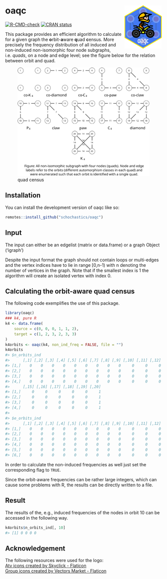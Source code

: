
<!-- README.md is generated from README.Rmd. Please edit that file -->

# oaqc <img src="man/figures/logo.png" align="right" height="139" alt="" />

<!-- badges: start -->

[![R-CMD-check](https://github.com/schochastics/oaqc/actions/workflows/R-CMD-check.yaml/badge.svg)](https://github.com/schochastics/oaqc/actions/workflows/R-CMD-check.yaml)
[![CRAN
status](https://www.r-pkg.org/badges/version/oaqc)](https://CRAN.R-project.org/package=oaqc)
<!-- badges: end -->

This package provides an efficient algorithm to calculate for a given
graph the **o**rbit-**a**ware **q**uad **c**ensus. More precisely the
frequency distribution of all induced and non-induced non-isomorphic
four node subgraphs, i.e. <i>quads</i>, on a node and edge level; see
the figure below for the relation between orbit and quad.

<figure>
<img src="vignettes/quad_census.svg" alt="quad census" />
<figcaption aria-hidden="true">quad census</figcaption>
</figure>

## Installation

You can install the development version of oaqc like so:

``` r
remotes::install_github("schochastics/oaqc")
```

## Input

The input can either be an edgelist (matrix or data.frame) or a graph
Object (‘igraph’)

Despite the input format the graph should not contain loops or
multi-edges and the vertex indices have to lie in range \[0,n-1) with n
denoting the number of vertices in the graph. Note that if the smallest
index is 1 the algorithm will create an isolated vertex with index 0.

## Calculating the orbit-aware quad census

The following code exemplifies the use of this package.

``` r
library(oaqc)
### k4, pure R
k4 <- data.frame(
    source = c(0, 0, 0, 1, 1, 2),
    target = c(1, 2, 3, 2, 3, 3)
)
k4orbits <- oaqc(k4, non_ind_freq = FALSE, file = "")
k4orbits
#> $n_orbits_ind
#>      [,1] [,2] [,3] [,4] [,5] [,6] [,7] [,8] [,9] [,10] [,11] [,12] [,13] [,14]
#> [1,]    0    0    0    0    0    0    0    0    0     0     0     0     0     0
#> [2,]    0    0    0    0    0    0    0    0    0     0     0     0     0     0
#> [3,]    0    0    0    0    0    0    0    0    0     0     0     0     0     0
#> [4,]    0    0    0    0    0    0    0    0    0     0     0     0     0     0
#>      [,15] [,16] [,17] [,18] [,19] [,20]
#> [1,]     0     0     0     0     0     1
#> [2,]     0     0     0     0     0     1
#> [3,]     0     0     0     0     0     1
#> [4,]     0     0     0     0     0     1
#> 
#> $e_orbits_ind
#>      [,1] [,2] [,3] [,4] [,5] [,6] [,7] [,8] [,9] [,10] [,11] [,12] [,13] [,14]
#> [1,]    0    0    0    0    0    0    0    0    0     0     0     0     0     1
#> [2,]    0    0    0    0    0    0    0    0    0     0     0     0     0     1
#> [3,]    0    0    0    0    0    0    0    0    0     0     0     0     0     1
#> [4,]    0    0    0    0    0    0    0    0    0     0     0     0     0     1
#> [5,]    0    0    0    0    0    0    0    0    0     0     0     0     0     1
#> [6,]    0    0    0    0    0    0    0    0    0     0     0     0     0     1
```

In order to calculate the non-induced frequencies as well just set the
corresponding flag to `TRUE`.

Since the orbit-aware frequencies can be rather large integers, which
can cause some problems with R, the results can be directly written to a
file.

## Result

The results of the, e.g., induced frequencies of the nodes in orbit 10
can be accessed in the following way.

``` r
k4orbits$n_orbits_ind[, 10]
#> [1] 0 0 0 0
```

## Acknowledgement

The following resources were used for the logo:  
[Atv icons created by Skyclick -
Flaticon](https://www.flaticon.com/free-icons/atv)  
[Group icons created by Vectors Market -
Flaticon](https://www.flaticon.com/free-icons/group)

